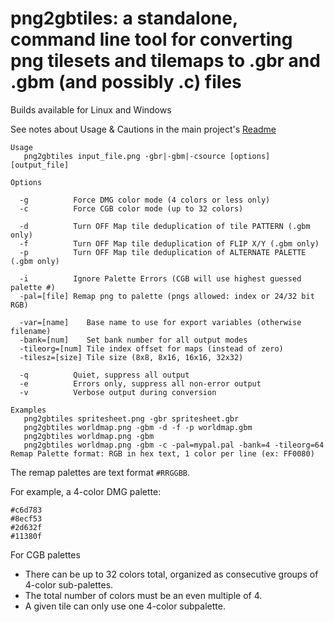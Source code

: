 png2gbtiles: a standalone, command line tool for converting png tilesets and tilemaps to .gbr and .gbm (and possibly .c) files
===========

Builds available for Linux and Windows

See notes about Usage & Cautions in the main project's [Readme](https://github.com/bbbbbr/gimp-tilemap-gb/blob/master/README.md)


```
Usage
   png2gbtiles input_file.png -gbr|-gbm|-csource [options] [output_file]

Options

  -g          Force DMG color mode (4 colors or less only)
  -c          Force CGB color mode (up to 32 colors)

  -d          Turn OFF Map tile deduplication of tile PATTERN (.gbm only)
  -f          Turn OFF Map tile deduplication of FLIP X/Y (.gbm only)
  -p          Turn OFF Map tile deduplication of ALTERNATE PALETTE (.gbm only)

  -i          Ignore Palette Errors (CGB will use highest guessed palette #)
  -pal=[file] Remap png to palette (pngs allowed: index or 24/32 bit RGB)

  -var=[name]    Base name to use for export variables (otherwise filename)
  -bank=[num]    Set bank number for all output modes
  -tileorg=[num] Tile index offset for maps (instead of zero)
  -tilesz=[size] Tile size (8x8, 8x16, 16x16, 32x32) 

  -q          Quiet, suppress all output
  -e          Errors only, suppress all non-error output
  -v          Verbose output during conversion

Examples
   png2gbtiles spritesheet.png -gbr spritesheet.gbr
   png2gbtiles worldmap.png -gbm -d -f -p worldmap.gbm
   png2gbtiles worldmap.png -gbm 
   png2gbtiles worldmap.png -gbm -c -pal=mypal.pal -bank=4 -tileorg=64
Remap Palette format: RGB in hex text, 1 color per line (ex: FF0080)

```

The remap palettes are text format `#RRGGBB`.

For example, a 4-color DMG palette:
```
#c6d783
#8ecf53
#2d632f
#11380f
```

For CGB palettes
  * There can be up to 32 colors total, organized as consecutive groups of 4-color sub-palettes. 
  * The total number of colors must be an even multiple of 4.
  * A given tile can only use one 4-color subpalette.


